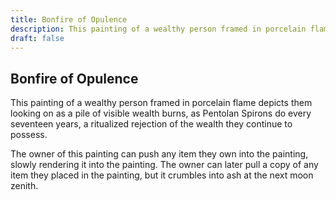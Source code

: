 ```yaml
---
title: Bonfire of Opulence
description: This painting of a wealthy person framed in porcelain flame depicts them looking on as a pile of visible wealth burns, as Pentolan Spirons do every seventeen years, a ritualized rejection of the we...
draft: false
---
```


## Bonfire of Opulence

This painting of a wealthy person framed in porcelain flame depicts them looking on as a pile of visible wealth burns, as Pentolan Spirons do every seventeen years, a ritualized rejection of the wealth they continue to possess.

The owner of this painting can push any item they own into the painting, slowly rendering it into the painting. The owner can later pull a copy of any item they placed in the painting, but it crumbles into ash at the next moon zenith.
